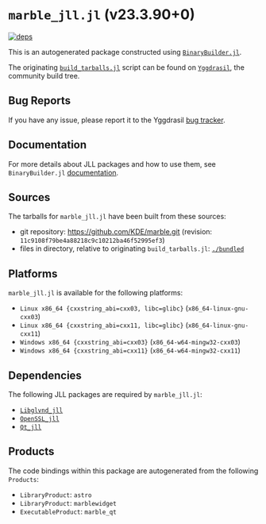 # `marble_jll.jl` (v23.3.90+0)

[![deps](https://juliahub.com/docs/marble_jll/deps.svg)](https://juliahub.com/ui/Packages/marble_jll/H0avh?page=2)

This is an autogenerated package constructed using [`BinaryBuilder.jl`](https://github.com/JuliaPackaging/BinaryBuilder.jl).

The originating [`build_tarballs.jl`](https://github.com/JuliaPackaging/Yggdrasil/blob/4cc1f97a6cbeba5ba9cf41264446c1358e7165dd/M/marble/build_tarballs.jl) script can be found on [`Yggdrasil`](https://github.com/JuliaPackaging/Yggdrasil/), the community build tree.

## Bug Reports

If you have any issue, please report it to the Yggdrasil [bug tracker](https://github.com/JuliaPackaging/Yggdrasil/issues).

## Documentation

For more details about JLL packages and how to use them, see `BinaryBuilder.jl` [documentation](https://docs.binarybuilder.org/stable/jll/).

## Sources

The tarballs for `marble_jll.jl` have been built from these sources:

* git repository: https://github.com/KDE/marble.git (revision: `11c9108f79be4a88218c9c10212ba46f52995ef3`)
* files in directory, relative to originating `build_tarballs.jl`: [`./bundled`](https://github.com/JuliaPackaging/Yggdrasil/tree/4cc1f97a6cbeba5ba9cf41264446c1358e7165dd/M/marble/bundled)

## Platforms

`marble_jll.jl` is available for the following platforms:

* `Linux x86_64 {cxxstring_abi=cxx03, libc=glibc}` (`x86_64-linux-gnu-cxx03`)
* `Linux x86_64 {cxxstring_abi=cxx11, libc=glibc}` (`x86_64-linux-gnu-cxx11`)
* `Windows x86_64 {cxxstring_abi=cxx03}` (`x86_64-w64-mingw32-cxx03`)
* `Windows x86_64 {cxxstring_abi=cxx11}` (`x86_64-w64-mingw32-cxx11`)

## Dependencies

The following JLL packages are required by `marble_jll.jl`:

* [`Libglvnd_jll`](https://github.com/JuliaBinaryWrappers/Libglvnd_jll.jl)
* [`OpenSSL_jll`](https://github.com/JuliaBinaryWrappers/OpenSSL_jll.jl)
* [`Qt_jll`](https://github.com/JuliaBinaryWrappers/Qt_jll.jl)

## Products

The code bindings within this package are autogenerated from the following `Products`:

* `LibraryProduct`: `astro`
* `LibraryProduct`: `marblewidget`
* `ExecutableProduct`: `marble_qt`

